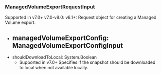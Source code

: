 ### ManagedVolumeExportRequestInput
Supported in v7.0+
  v7.0-v8.0: 
  v8.1+: Request object for creating a Managed Volume export.

- managedVolumeExportConfig: ManagedVolumeExportConfigInput
  - 
- shouldDownloadToLocal: System.Boolean
  - Supported in v7.0+
      Specifies if the snapshot should be downloaded to local when not available locally.
